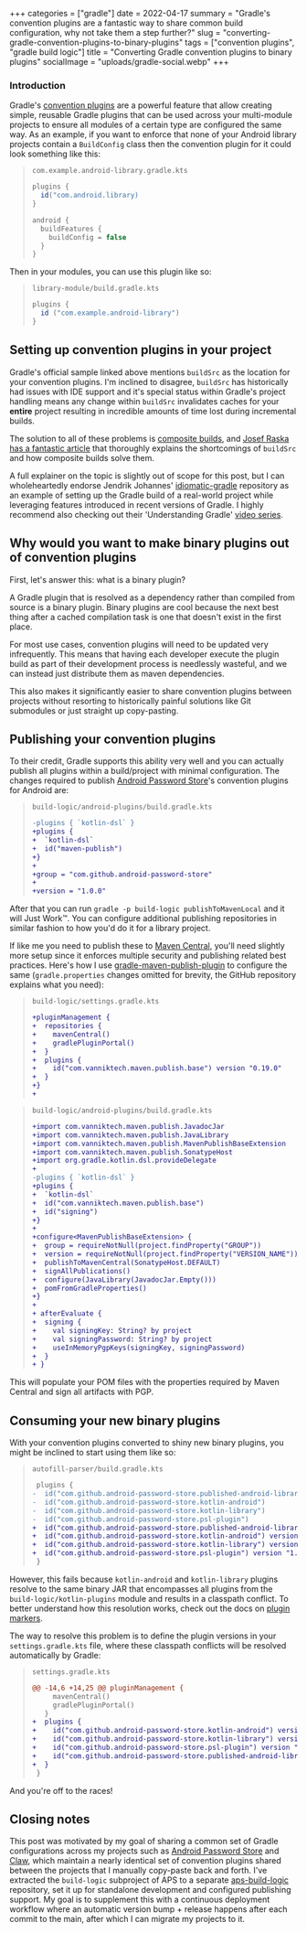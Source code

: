 +++
categories = ["gradle"]
date = 2022-04-17
summary = "Gradle's convention plugins are a fantastic way to share common build configuration, why not take them a step further?"
slug = "converting-gradle-convention-plugins-to-binary-plugins"
tags = ["convention plugins", "gradle build logic"]
title = "Converting Gradle convention plugins to binary plugins"
socialImage = "uploads/gradle-social.webp"
+++

### Introduction

Gradle's [convention plugins] are a powerful feature that allow creating simple, reusable Gradle plugins that can be used across your multi-module projects to ensure all modules of a certain type are configured the same way. As an example, if you want to enforce that none of your Android library projects contain a `BuildConfig` class then the convention plugin for it could look something like this:

> `com.example.android-library.gradle.kts`
> ```groovy
> plugins {
>   id("com.android.library)
> }
>
> android {
>   buildFeatures {
>     buildConfig = false
>   }
> }
> ```

Then in your modules, you can use this plugin like so:

> `library-module/build.gradle.kts`
> ```groovy
> plugins {
>   id ("com.example.android-library")
> }
> ```

## Setting up convention plugins in your project

Gradle's official sample linked above mentions `buildSrc` as the location for your convention plugins. I'm inclined to disagree, `buildSrc` has historically had issues with IDE support and it's special status within Gradle's project handling means any change within `buildSrc` invalidates caches for your **entire** project resulting in incredible amounts of time lost during incremental builds.

The solution to all of these problems is [composite builds], and [Josef Raska has a fantastic article] that thoroughly explains the shortcomings of `buildSrc` and how composite builds solve them.

A full explainer on the topic is slightly out of scope for this post, but I can wholeheartedly endorse Jendrik Johannes' [idiomatic-gradle] repository as an example of setting up the Gradle build of a real-world project while leveraging features introduced in recent versions of Gradle. I highly recommend also checking out their 'Understanding Gradle' [video series].

## Why would you want to make binary plugins out of convention plugins

First, let's answer this: what is a binary plugin?

A Gradle plugin that is resolved as a dependency rather than compiled from source is a binary plugin. Binary plugins are cool because the next best thing after a cached compilation task is one that doesn't exist in the first place.

For most use cases, convention plugins will need to be updated very infrequently. This means that having each developer execute the plugin build as part of their development process is needlessly wasteful, and we can instead just distribute them as maven dependencies.

This also makes it significantly easier to share convention plugins between projects without resorting to historically painful solutions like Git submodules or just straight up copy-pasting.

## Publishing your convention plugins

To their credit, Gradle supports this ability very well and you can actually publish all plugins within a build/project with minimal configuration. The changes required to publish [Android Password Store]'s convention plugins for Android are:

> `build-logic/android-plugins/build.gradle.kts`
> ```diff
> -plugins { `kotlin-dsl` }
> +plugins {
> +  `kotlin-dsl`
> +  id("maven-publish")
> +}
> +
> +group = "com.github.android-password-store"
> +
> +version = "1.0.0"
> ```

After that you can run `gradle -p build-logic publishToMavenLocal` and it will Just Work:tm:. You can configure additional publishing repositories in similar fashion to how you'd do it for a library project.

If like me you need to publish these to [Maven Central], you'll need slightly more setup since it enforces multiple security and publishing related best practices. Here's how I use [gradle-maven-publish-plugin] to configure the same (`gradle.properties` changes omitted for brevity, the GitHub repository explains what you need):

> `build-logic/settings.gradle.kts`
> ```diff
> +pluginManagement {
> +  repositories {
> +    mavenCentral()
> +    gradlePluginPortal()
> +  }
> +  plugins {
> +    id("com.vanniktech.maven.publish.base") version "0.19.0"
> +  }
> +}
> +
> ```

> `build-logic/android-plugins/build.gradle.kts`
> ```diff
> +import com.vanniktech.maven.publish.JavadocJar
> +import com.vanniktech.maven.publish.JavaLibrary
> +import com.vanniktech.maven.publish.MavenPublishBaseExtension
> +import com.vanniktech.maven.publish.SonatypeHost
> +import org.gradle.kotlin.dsl.provideDelegate
> + 
> -plugins { `kotlin-dsl` }
> +plugins {
> +  `kotlin-dsl`
> +  id("com.vanniktech.maven.publish.base")
> +  id("signing")
> +}
> +
> +configure<MavenPublishBaseExtension> {
> +  group = requireNotNull(project.findProperty("GROUP"))
> +  version = requireNotNull(project.findProperty("VERSION_NAME"))
> +  publishToMavenCentral(SonatypeHost.DEFAULT)
> +  signAllPublications()
> +  configure(JavaLibrary(JavadocJar.Empty()))
> +  pomFromGradleProperties()
> +}
> + 
> + afterEvaluate {
> +  signing {
> +    val signingKey: String? by project
> +    val signingPassword: String? by project
> +    useInMemoryPgpKeys(signingKey, signingPassword)
> +  }
> + }
> ```

This will populate your POM files with the properties required by Maven Central and sign all artifacts with PGP.


## Consuming your new binary plugins

With your convention plugins converted to shiny new binary plugins, you might be inclined to start using them like so:

> `autofill-parser/build.gradle.kts`
> ```diff
>  plugins {
> -  id("com.github.android-password-store.published-android-library")
> -  id("com.github.android-password-store.kotlin-android")
> -  id("com.github.android-password-store.kotlin-library")
> -  id("com.github.android-password-store.psl-plugin")
> +  id("com.github.android-password-store.published-android-library") version "1.0.0"
> +  id("com.github.android-password-store.kotlin-android") version "1.0.0"
> +  id("com.github.android-password-store.kotlin-library") version "1.0.0"
> +  id("com.github.android-password-store.psl-plugin") version "1.0.0"
>  }
> ```

However, this fails because `kotlin-android` and `kotlin-library` plugins resolve to the same binary JAR that encompasses all plugins from the `build-logic/kotlin-plugins` module and results in a classpath conflict. To better understand how this resolution works, check out the docs on [plugin markers].

The way to resolve this problem is to define the plugin versions in your `settings.gradle.kts` file, where these classpath conflicts will be resolved automatically by Gradle:

> `settings.gradle.kts`
> ```diff
> @@ -14,6 +14,25 @@ pluginManagement {
>      mavenCentral()
>      gradlePluginPortal()
>    }
> +  plugins {
> +    id("com.github.android-password-store.kotlin-android") version "1.0.0"
> +    id("com.github.android-password-store.kotlin-library") version "1.0.0"
> +    id("com.github.android-password-store.psl-plugin") version "1.0.0"
> +    id("com.github.android-password-store.published-android-library") version "1.0.0"
> +  }
>  }
> ```

And you're off to the races!

## Closing notes

This post was motivated by my goal of sharing a common set of Gradle configurations across my projects such as [Android Password Store] and [Claw], which maintain a nearly identical set of convention plugins shared between the projects that I manually copy-paste back and forth. I've extracted the `build-logic` subproject of APS to a separate [aps-build-logic] repository, set it up for standalone development and configured publishing support. My goal is to supplement this with a continuous deployment workflow where an automatic version bump + release happens after each commit to the main, after which I can migrate my projects to it.

[convention plugins]: https://docs.gradle.org/current/samples/sample_convention_plugins.html
[composite builds]: https://docs.gradle.org/current/userguide/composite_builds.html
[josef raska has a fantastic article]: https://proandroiddev.com/stop-using-gradle-buildsrc-use-composite-builds-instead-3c38ac7a2ab3
[idiomatic-gradle]: https://github.com/jjohannes/idiomatic-gradle
[video series]: https://github.com/jjohannes/understanding-gradle#readme
[android password store]: https://msfjarvis.dev/aps
[maven central]: https://search.maven.org/
[gradle-maven-publish-plugin]: https://github.com/vanniktech/gradle-maven-publish-plugin
[plugin markers]: https://docs.gradle.org/current/userguide/plugins.html#sec:plugin_markers
[claw]: https://msfjarvis.dev/g/compose-lobsters
[aps-build-logic]: https://msfjarvis.dev/g/aps-build-logic
